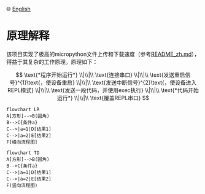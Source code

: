 🌐 [English](./principles.md)
# 原理解释
该项目实现了极高的micropython文件上传和下载速度（参考[README_zh.md](../README_zh.md)），得益于其复杂的工作原理。原理如下：

$$
\text{*程序开始运行*}
\\|\\|\\
\text{连接串口}
\\|\\|\\
\text{发送重启信号}^{1}\text{，使设备重启}
\\|\\|\\
\text{发送中断信号}^{2}\text{，使设备进入REPL模式}
\\|\\|\\
\text{发送一段代码，并使用exec执行}
\\|\\|\\
\text{*代码开始运行*}
\\|\\|\\
\text{覆盖REPL串口}
$$

```mermaid
flowchart LR
A[方形]-->B(圆角)
B-->C{条件a}
C-->|a=1|D[结果1]
C-->|a=2|E[结果2]
F[横向流程图]
```
```mermaid
flowchart TD
A[方形]-->B(圆角)
B-->C{条件a}
C-->|a=1|D[结果1]  
C-->|a=2|E[结果2]
F(竖向流程图)

```